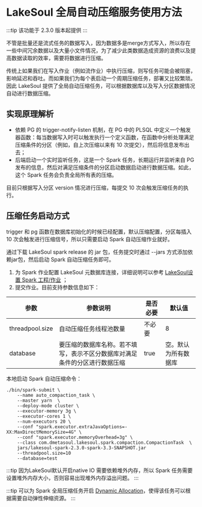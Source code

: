 # LakeSoul 全局自动压缩服务使用方法

:::tip
该功能于 2.3.0 版本起提供
:::

不管是批量还是流式任务的数据写入，因为数据多是merge方式写入，所以存在一些中间冗余数据以及大量小文件情况，为了减少此类数据造成资源的浪费以及提高数据读取的效率，需要将数据进行压缩。

传统上如果我们在写入作业（例如流作业）中执行压缩，则写任务可能会被阻塞，影响延迟和吞吐。而如果我们为每个表启动一个周期压缩任务，部署又比较繁琐。因此 LakeSoul 提供了全局自动压缩任务，可以根据数据库以及写入分区数据情况自动进行数据压缩。

## 实现原理解析
- 依赖 PG 的 trigger-notify-listen 机制，在 PG 中的 PLSQL 中定义一个触发器函数：每当数据写入时可以触发执行一个定义函数，在函数中分析处理满足压缩条件的分区（例如，自上次压缩以来有 10 次提交），然后将信息发布出去；
- 后端启动一个实时监听任务，这是一个 Spark 任务，长期运行并监听来自 PG 发布的信息，然后对满足压缩条件的分区启动数据启动进行数据压缩。如此，这个 Spark 任务会负责全局所有表的压缩。

目前只根据写入分区 version 情况进行压缩，每提交 10 次会触发压缩任务的执行。

## 压缩任务启动方式

trigger 和 pg 函数在数据库初始化的时候已经配置，默认压缩配置，分区每插入 10 次会触发进行压缩信号，所以只需要启动 Spark 自动压缩作业就好。

通过下载 LakeSoul spark release 的 jar 包，任务提交时通过 --jars 方式添加依赖jar包，然后启动 Spark 自动压缩任务即可。

1. 为 Spark 作业配置 LakeSoul 元数据库连接，详细说明可以参考 [LakeSoul设置 Spark 工程/作业](../03-Usage%20Docs/02-setup-spark.md) ；
2. 提交作业。目前支持参数信息如下：

| 参数              | 参数说明                                  | 是否必要 | 默认值        |
|-----------------|---------------------------------------|------|------------|
| threadpool.size | 自动压缩任务线程池数量                           | 不必要  | 8          |
| database        | 要压缩的数据库名称。若不填写，表示不区分数据库对满足条件的分区进行数据压缩 | true | 空。默认为所有数据库 |

本地启动 Spark 自动压缩命令：
```shell
./bin/spark-submit \
    --name auto_compaction_task \
    --master yarn  \
    --deploy-mode cluster \
    --executor-memory 3g \
    --executor-cores 1 \
    --num-executors 20 \
    --conf "spark.executor.extraJavaOptions=-XX:MaxDirectMemorySize=4G" \
    --conf "spark.executor.memoryOverhead=3g" \
    --class com.dmetasoul.lakesoul.spark.compaction.CompactionTask  \
    jars/lakesoul-spark-2.3.0-spark-3.3-SNAPSHOT.jar 
    --threadpool.size=10
    --database=test
```
:::tip
因为LakeSoul默认开启native IO 需要依赖堆外内存，所以 Spark 任务需要设置堆外内存大小，否则容易出现堆外内存溢出问题。
:::

:::tip
可以为 Spark 全局压缩任务开启 [Dynamic Allocation](https://spark.apache.org/docs/3.3.1/job-scheduling.html#dynamic-resource-allocation)，使得该任务可以根据需要自动弹性伸缩资源。
:::